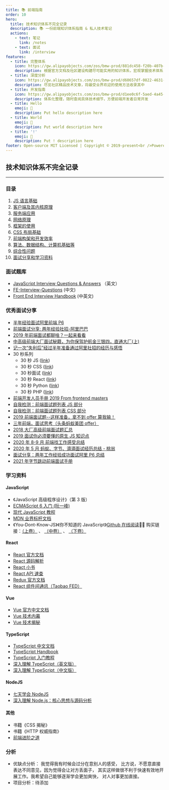 ```yaml
---
title: 📚 前端指南
order: 10
hero:
  title: 技术知识体系不完全记录
  description: 📚 一份前端知识体系指南 & 私人技术笔记
  actions:
    - text: 笔记
      link: /notes
    - text: 面试
      link: /interview
features:
  - title: 完整体系
    icon: https://gw.alipayobjects.com/zos/bmw-prod/881dc458-f20b-407b-947a-95104b5ec82b/k79dm8ih_w144_h144.png
    description: 根据官方文档及社区建设构建尽可能实用的知识体系，宏观掌握技术体系
  - title: 深度分析
    icon: https://gw.alipayobjects.com/zos/bmw-prod/d60657df-0822-4631-9d7c-e7a869c2f21c/k79dmz3q_w126_h126.png
    description: 尽览社区精品技术文章，将最受业界欢迎的使用方法收录其中
  - title: 开发指南
    icon: https://gw.alipayobjects.com/zos/bmw-prod/d1ee0c6f-5aed-4a45-a507-339a4bfe076c/k7bjsocq_w144_h144.png
    description: 体系化整理，随时查阅具体技术细节，方便前端开发者日常开发
  - title: Hello
    emoji: 💎
    description: Put hello description here
  - title: World
    emoji: 🌈
    description: Put world description here
  - title: '!'
    emoji: 🚀
    description: Put ! description here
footer: Open-source MIT Licensed | Copyright © 2019-present<br />Powered by tsejx && zhuziyi
---
```


## 技术知识体系不完全记录

---

### 目录

1. [JS 语言基础](/interview/java-script/js-basics)
2. [客户端及其内核原理](#2客户端及其内核原理)
3. [服务端应用](#3服务端应用)
4. [网络原理](#4网络原理)
5. [框架的使用](#5框架的使用)
6. [CSS 布局基础](#6CSS布局基础)
7. [前端构架和开发效率](#7前端构架和开发效率)
8. [算法、数据结构、计算机基础等](#8算法数据结构计算机基础等)
9. [综合性问题](#9综合性问题)
10. [面试分享和学习资料](#10面试分享和学习资料)

### 面试题库

- [JavaScript Interview Questions & Answers](https://github.com/sudheerj/javascript-interview-questions) （英文）
- [FE-Interview-Questions](https://github.com/poetries/FE-Interview-Questions/issues/2) (中文)
- [Front End Interview Handbook](https://www.frontendinterviewhandbook.com/zh/) (中英文)

### 优秀面试分享

- [半年经验面试阿里前端 P6](https://juejin.im/post/5a92c23b5188257a6b06110b)
- [前端面试分享: 两年经验社招-阿里巴巴](https://segmentfault.com/a/1190000013538920)
- [2019 年前端面试都聊啥？一起来看看](https://juejin.im/post/5bf5610be51d452a1353b08d)
- [中高级前端大厂面试秘籍，为你保驾护航金三银四，直通大厂(上)](https://juejin.im/post/5c64d15d6fb9a049d37f9c20)
- [记一次“失利后”经过半年准备通过阿里社招的经历与感悟](https://segmentfault.com/a/1190000013129650)
- 30 秒系列
  - 30 秒 JS ([link](https://github.com/30-seconds/30-seconds-of-code))
  - 30 秒 CSS ([link](https://30-seconds.github.io/30-seconds-of-css/))
  - 30 秒面试 ([link](https://30secondsofinterviews.org/))
  - 30 秒 React ([link](https://github.com/30-seconds/30-seconds-of-react))
  - 30 秒 Python ([link](https://github.com/kriadmin/30-seconds-of-python-code))
  - 30 秒 PHP ([link](https://github.com/appzcoder/30-seconds-of-php-code))
- [前端开发人员手册 2019 From frontend masters](https://frontendmasters.com/books/front-end-handbook/2019)
- [自我检测：前端面试题列表 JS 部分](https://github.com/yangshun/front-end-interview-handbook/blob/master/Translations/Chinese/questions/javascript-questions.md)
- [自我检测：前端面试题列表 CSS 部分](https://github.com/yangshun/front-end-interview-handbook/blob/master/Translations/Chinese/questions/css-questions.md)
- [2019 前端面试题--这样准备，拿不到 offer 算我输！](https://juejin.im/post/5cbff661e51d456e693f48ec)
- [三年前端，面试思考（头条蚂蚁美团 offer）](https://juejin.im/post/5bd97627f265da39651c0a4b)
- [2018 大厂高级前端面试题汇总](https://juejin.im/post/5bc92e9ce51d450e8e777136#heading-19)
- [2019 面试你必须要懂的原生 JS 知识点](https://juejin.im/post/5cb7b62b5188253772753c01)
- [2020 年 8-9 月 前端找工作感受总结](https://segmentfault.com/a/1190000027083997)
- [2020 年 5 月 蚂蚁、字节、滴滴面试经历总结 - 桃翁](http://www.taoweng.site/index.php/archives/321/)
- [面试分享：两年工作经验成功面试阿里 P6 总结](https://juejin.im/post/6844903928442667015#heading-36)
- [2021 年字节跳动前端面试手册](https://bytedance.feishu.cn/base/app8Ok6k9qafpMkgyRbfgxeEnet?table=tblEnSV2PNAajtWE&view=vewJHSwJVd)

### 学习资料

#### JavaScript

- 《JavaScript 高级程序设计》（第 3 版）
- [ECMAScript 6 入门 (阮一峰)](http://es6.ruanyifeng.com/)
- [现代 JavaScript 教程](https://zh.javascript.info/)
- [MDN 业界标杆文档](https://developer.mozilla.org/zh-CN/)
- 《You-Dont-Know-JS》《你不知道的 JavaScript》[Github 在线阅读](https://github.com/getify/You-Dont-Know-JS/tree/1ed-zh-CN)👨‍🔧 购买链接：[（上卷）](https://u.jd.com/mwU5Oo) 、 [（中卷）](https://u.jd.com/jHylwd) 、 [（下卷）](https://u.jd.com/iO9Z43)

#### React

- [React 官方文档](https://zh-hans.reactjs.org/docs/)
- [React 源码解析](https://react.jokcy.me/)
- [React 小书](http://huziketang.com/books/react/)
- [React API 速查](http://devhints.cn/react)
- [Redux 官方文档](http://cn.redux.js.org/)
- [React 组件间通讯（Taobao FED）](https://fed.taobao.org/blog/2016/11/17/react-components-communication/)

#### Vue

- [Vue 官方中文文档](https://cn.vuejs.org/)
- [Vue 技术内幕](http://hcysun.me/vue-design/)
- [Vue 技术揭秘](https://ustbhuangyi.github.io/vue-analysis/)

#### TypeScript

- [TypeScript 中文文档](https://www.tslang.cn/docs/home.html)
- [TypeScript Handbook](https://zhongsp.gitbooks.io/typescript-handbook/content/)
- [TypeScript 入门教程](https://ts.xcatliu.com/)
- [深入理解 TypeScript（英文版）](https://basarat.gitbooks.io/typescript/content/docs/getting-started.html)
- [深入理解 TypeScript（中文版）](https://jkchao.github.io/typescript-book-chinese/)

#### NodeJS

- [七天学会 NodeJS](https://nqdeng.github.io/7-days-nodejs/)
- [深入理解 Node.js：核心思想与源码分析](https://yjhjstz.gitbooks.io/deep-into-node/content/)

#### 其他

- 书籍《CSS 揭秘》
- 书籍《HTTP 权威指南》
- [前端进阶之道](https://yuchengkai.cn/)

### 分析

- 优缺点分析： 我觉得我有时候会过分在意别人的感受， 比方说，不愿意直接表达不同意见，因为觉得会让对方丢面子， 其实这样做很不利于快速有效地开展工作。我希望自己能够逐渐学会更加爽快， 对人对事更加直接。
- 项目分析：待添加
